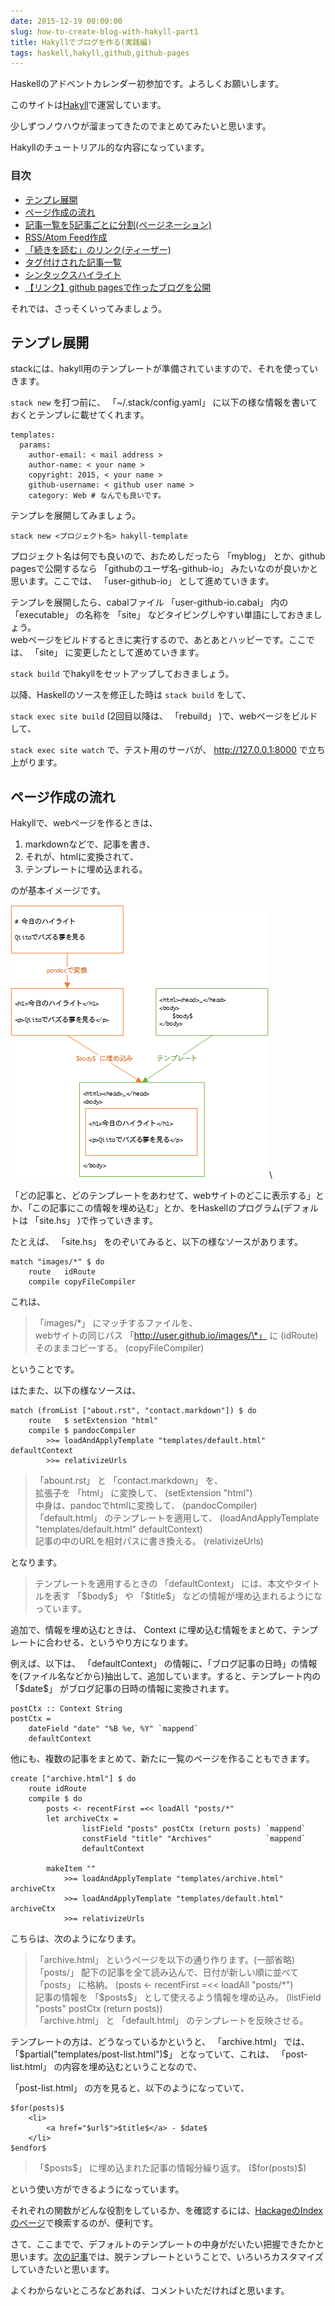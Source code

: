 ```yaml
---
date: 2015-12-19 00:00:00
slug: how-to-create-blog-with-hakyll-part1
title: Hakyllでブログを作る(実践編)
tags: haskell,hakyll,github,github-pages
---
```


Haskellのアドベントカレンダー初参加です。よろしくお願いします。

このサイトは[Hakyll](http://jaspervdj.be/hakyll/)で運営しています。

少しずつノウハウが溜まってきたのでまとめてみたいと思います。

Hakyllのチュートリアル的な内容になっています。

<!--more-->

### 目次

* [テンプレ展開](#テンプレ展開)
* [ページ作成の流れ](#ページ作成の流れ)
* [記事一覧を5記事ごとに分割(ページネーション)](/blog/2015/12/how-to-create-blog-with-hakyll-part2.html#ページネーション)
* [RSS/Atom Feed作成](/blog/2015/12/how-to-create-blog-with-hakyll-part2.html#feed作成)
* [「続きを読む」のリンク(ティーザー)](/blog/2015/12/how-to-create-blog-with-hakyll-part3.html#ティーザー)
* [タグ付けされた記事一覧](/blog/2015/12/how-to-create-blog-with-hakyll-part3.html#タグ付け記事一覧)
* [シンタックスハイライト](/blog/2015/12/how-to-create-blog-with-hakyll-part4.html#シンタックスハイライト)
* [【リンク】github pagesで作ったブログを公開](/blog/2015/12/how-to-create-blog-with-hakyll-part4.html#ブログ公開)

それでは、さっそくいってみましょう。


## テンプレ展開

stackには、hakyll用のテンプレートが準備されていますので、それを使っていきます。

`stack new` を打つ前に、 「~/.stack/config.yaml」 に以下の様な情報を書いておくとテンプレに載せてくれます。

``` {.yaml}
templates:
  params:
    author-email: < mail address >
    author-name: < your name >
    copyright: 2015, < your name >
    github-username: < github user name >
    category: Web # なんでも良いです。
```

テンプレを展開してみましょう。

`stack new <プロジェクト名> hakyll-template`

プロジェクト名は何でも良いので、おためしだったら 「myblog」 とか、github pagesで公開するなら 「githubのユーザ名-github-io」 みたいなのが良いかと思います。ここでは、 「user-github-io」 として進めていきます。

テンプレを展開したら、cabalファイル 「user-github-io.cabal」 内の 「executable」 の名称を 「site」 などタイピングしやすい単語にしておきましょう。  
webページをビルドするときに実行するので、あとあとハッピーです。ここでは、 「site」 に変更したとして進めていきます。

`stack build` でhakyllをセットアップしておきましょう。

以降、Haskellのソースを修正した時は `stack build` をして、

`stack exec site build` (2回目以降は、 「rebuild」 )で、webページをビルドして、

`stack exec site watch` で、テスト用のサーバが、 http://127.0.0.1:8000 で立ち上がります。


## ページ作成の流れ

Hakyllで、webページを作るときは、

1. markdownなどで、記事を書き、
2. それが、htmlに変換されて、
3. テンプレートに埋め込まれる。

のが基本イメージです。

![Hakyll page structure](/images/2015-12-hakyll-page-structure.png)\

「どの記事と、どのテンプレートをあわせて、webサイトのどこに表示する」とか、「この記事にこの情報を埋め込む」とか、をHaskellのプログラム(デフォルトは 「site.hs」 )で作っていきます。


たとえば、 「site.hs」 をのぞいてみると、以下の様なソースがあります。

``` {.haskell}
match "images/*" $ do
    route   idRoute
    compile copyFileCompiler
```

これは、

> 「images/\*」 にマッチするファイルを、  
> webサイトの同じパス 「http://user.github.io/images/\*」 に (idRoute)  
> そのままコピーする。 (copyFileCompiler)

ということです。


はたまた、以下の様なソースは、

``` {.haskell}
match (fromList ["about.rst", "contact.markdown"]) $ do
    route   $ setExtension "html"
    compile $ pandocCompiler
        >>= loadAndApplyTemplate "templates/default.html" defaultContext
        >>= relativizeUrls
```

> 「abount.rst」 と 「contact.markdown」 を、  
> 拡張子を 「html」 に変換して、 (setExtension \"html\")  
> 中身は、pandocでhtmlに変換して、 (pandocCompiler)  
> 「default.html」 のテンプレートを適用して、 (loadAndApplyTemplate \"templates/default.html\" defaultContext)  
> 記事の中のURLを相対パスに書き換える。 (relativizeUrls)  

となります。

> テンプレートを適用するときの 「defaultContext」 には、本文やタイトルを表す 「\$body\$」 や 「\$title\$」 などの情報が埋め込まれるようになっています。

追加で、情報を埋め込むときは、 Context に埋め込む情報をまとめて、テンプレートに合わせる、というやり方になります。

例えば、以下は、 「defaultContext」 の情報に、「ブログ記事の日時」の情報を(ファイル名などから)抽出して、追加しています。すると、テンプレート内の 「\$date\$」 がブログ記事の日時の情報に変換されます。

``` {.haskell}
postCtx :: Context String
postCtx =
    dateField "date" "%B %e, %Y" `mappend`
    defaultContext
```

他にも、複数の記事をまとめて、新たに一覧のページを作ることもできます。

``` {.haskell}
create ["archive.html"] $ do
    route idRoute
    compile $ do
        posts <- recentFirst =<< loadAll "posts/*"
        let archiveCtx =
                listField "posts" postCtx (return posts) `mappend`
                constField "title" "Archives"            `mappend`
                defaultContext

        makeItem ""
            >>= loadAndApplyTemplate "templates/archive.html" archiveCtx
            >>= loadAndApplyTemplate "templates/default.html" archiveCtx
            >>= relativizeUrls
```

こちらは、次のようになります。

> 「archive.html」 というページを以下の通り作ります。(一部省略)  
> 「posts/」 配下の記事を全て読み込んで、日付が新しい順に並べて 「posts」 に格納。 (posts <- recentFirst =<< loadAll \"posts/*\")  
> 記事の情報を 「\$posts\$」 として使えるよう情報を埋め込み。 (listField \"posts\" postCtx (return posts))  
> 「archive.html」 と 「default.html」 のテンプレートを反映させる。

テンプレートの方は、どうなっているかというと、 「archive.html」 では、 「$partial("templates/post-list.html")$」 となっていて、これは、 「post-list.html」 の内容を埋め込むということなので、

「post-list.html」 の方を見ると、以下のようになっていて、

``` {.haskell}
$for(posts)$
    <li>
        <a href="$url$">$title$</a> - $date$
    </li>
$endfor$
```

> 「\$posts\$」 に埋め込まれた記事の情報分繰り返す。 (\$for(posts)\$)

という使い方ができるようになっています。


それぞれの関数がどんな役割をしているか、を確認するには、[HackageのIndexのページ](https://hackage.haskell.org/package/hakyll-4.7.4.0/docs/doc-index-All.html)で検索するのが、便利です。


さて、ここまでで、デフォルトのテンプレートの中身がだいたい把握できたかと思います。[次の記事](/blog/2015/12/how-to-create-blog-with-hakyll-part2.html)では、脱テンプレートということで、いろいろカスタマイズしていきたいと思います。

よくわからないところなどあれば、コメントいただければと思います。
